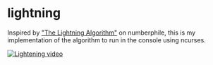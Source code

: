 # lightning
Inspired by ["The Lightning Algorithm"](https://www.numberphile.com/videos/the-lightning-algorithm) on numberphile, this is my implementation of the algorithm to run in the console using ncurses.

[![Lightening video](https://img.youtube.com/vi/u6QO3GKMPZ4/hqdefault.jpg)](https://youtu.be/u6QO3GKMPZ4)
